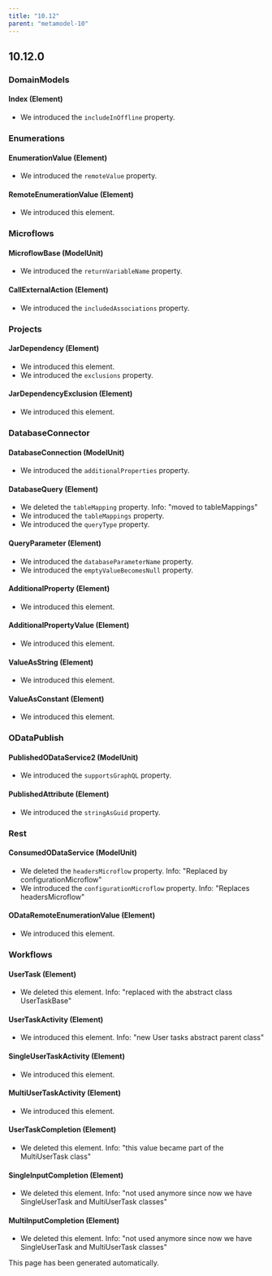 ```yaml
---
title: "10.12"
parent: "metamodel-10"
---
```


## 10.12.0

### DomainModels

#### Index (Element)
* We introduced the `includeInOffline` property. 

### Enumerations

#### EnumerationValue (Element)
* We introduced the `remoteValue` property. 

#### RemoteEnumerationValue (Element)
* We introduced this element. 

### Microflows

#### MicroflowBase (ModelUnit)
* We introduced the `returnVariableName` property. 

#### CallExternalAction (Element)
* We introduced the `includedAssociations` property. 

### Projects

#### JarDependency (Element)
* We introduced this element.
* We introduced the `exclusions` property. 

#### JarDependencyExclusion (Element)
* We introduced this element. 

### DatabaseConnector

#### DatabaseConnection (ModelUnit)
* We introduced the `additionalProperties` property. 

#### DatabaseQuery (Element)
* We deleted the `tableMapping` property. Info: "moved to tableMappings"
* We introduced the `tableMappings` property. 
* We introduced the `queryType` property. 

#### QueryParameter (Element)
* We introduced the `databaseParameterName` property. 
* We introduced the `emptyValueBecomesNull` property. 

#### AdditionalProperty (Element)
* We introduced this element. 

#### AdditionalPropertyValue (Element)
* We introduced this element. 

#### ValueAsString (Element)
* We introduced this element. 

#### ValueAsConstant (Element)
* We introduced this element. 

### ODataPublish

#### PublishedODataService2 (ModelUnit)
* We introduced the `supportsGraphQL` property. 

#### PublishedAttribute (Element)
* We introduced the `stringAsGuid` property. 

### Rest

#### ConsumedODataService (ModelUnit)
* We deleted the `headersMicroflow` property. Info: "Replaced by configurationMicroflow"
* We introduced the `configurationMicroflow` property. Info: "Replaces headersMicroflow"

#### ODataRemoteEnumerationValue (Element)
* We introduced this element. 

### Workflows

#### UserTask (Element)
* We deleted this element. Info: "replaced with the abstract class UserTaskBase"

#### UserTaskActivity (Element)
* We introduced this element. Info: "new User tasks abstract parent class"

#### SingleUserTaskActivity (Element)
* We introduced this element. 

#### MultiUserTaskActivity (Element)
* We introduced this element. 

#### UserTaskCompletion (Element)
* We deleted this element. Info: "this value became part of the MultiUserTask class"

#### SingleInputCompletion (Element)
* We deleted this element. Info: "not used anymore since now we have SingleUserTask and MultiUserTask classes"

#### MultiInputCompletion (Element)
* We deleted this element. Info: "not used anymore since now we have SingleUserTask and MultiUserTask classes"

This page has been generated automatically.
